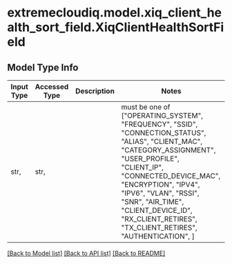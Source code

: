 # extremecloudiq.model.xiq_client_health_sort_field.XiqClientHealthSortField

## Model Type Info
Input Type | Accessed Type | Description | Notes
------------ | ------------- | ------------- | -------------
str,  | str,  |  | must be one of ["OPERATING_SYSTEM", "FREQUENCY", "SSID", "CONNECTION_STATUS", "ALIAS", "CLIENT_MAC", "CATEGORY_ASSIGNMENT", "USER_PROFILE", "CLIENT_IP", "CONNECTED_DEVICE_MAC", "ENCRYPTION", "IPV4", "IPV6", "VLAN", "RSSI", "SNR", "AIR_TIME", "CLIENT_DEVICE_ID", "RX_CLIENT_RETIRES", "TX_CLIENT_RETIRES", "AUTHENTICATION", ] 

[[Back to Model list]](../../README.md#documentation-for-models) [[Back to API list]](../../README.md#documentation-for-api-endpoints) [[Back to README]](../../README.md)

